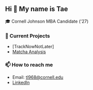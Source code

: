 ## Hi 👋 My name is Tae

🎓 Cornell Johnson MBA Candidate ('27)  

### 🔭 Current Projects
- [TrackNowNotLater]
- [Matcha Analysis](https://github.com/TaeJung-Lee/Matcha_Analysis)

### 📫 How to reach me
- Email: tl968@cornell.edu
- [LinkedIn](https://www.linkedin.com/in/taejunglee)
